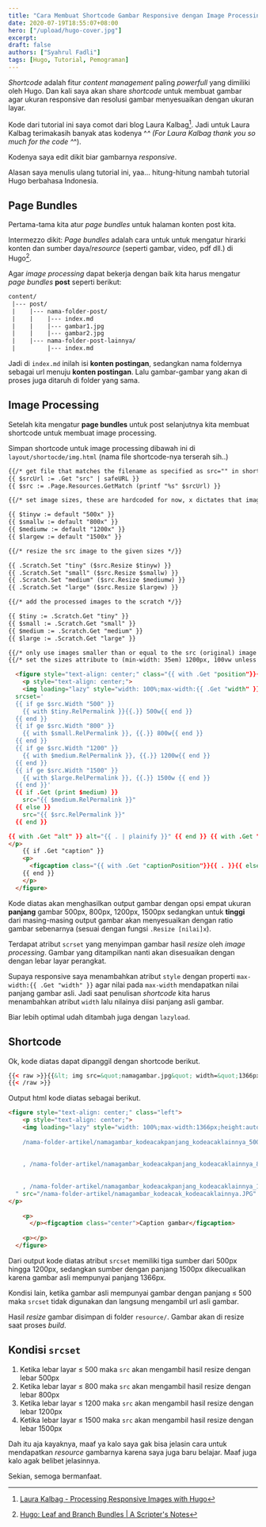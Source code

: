 ```yaml
---
title: "Cara Membuat Shortcode Gambar Responsive dengan Image Processing di Hugo"
date: 2020-07-19T18:55:07+08:00
hero: ["/upload/hugo-cover.jpg"]
excerpt:
draft: false
authors: ["Syahrul Fadli"]
tags: [Hugo, Tutorial, Pemograman]
---
```


*Shortcode* adalah fitur *content management* paling *powerfull* yang dimiliki oleh Hugo. Dan kali saya akan share *shortcode* untuk membuat gambar agar ukuran responsive dan resolusi gambar menyesuaikan dengan ukuran layar.

Kode dari tutorial ini saya comot dari blog Laura Kalbag[^1]. Jadi untuk Laura Kalbag terimakasih banyak atas kodenya ^_^ (For Laura Kalbag thank you so much for the code ^_^).

[^1]: [Laura Kalbag - Processing Responsive Images with Hugo](https://laurakalbag.com/processing-responsive-images-with-hugo/)

Kodenya saya edit dikit biar gambarnya *responsive*.

Alasan saya menulis ulang tutorial ini, yaa... hitung-hitung nambah tutorial Hugo berbahasa Indonesia.

## Page Bundles

Pertama-tama kita atur *page bundles* untuk halaman konten post kita.

Intermezzo dikit: *Page bundles* adalah cara untuk untuk mengatur hirarki konten dan sumber daya/*resource* (seperti gambar, video, pdf dll.) di Hugo[^2].

[^2]: [Hugo: Leaf and Branch Bundles | A Scripter's Notes](https://scripter.co/hugo-leaf-and-branch-bundles/)

Agar *image processing* dapat bekerja dengan baik kita harus mengatur *page bundles* **post** seperti berikut:

```html
content/
 |--- post/
 |    |--- nama-folder-post/
 |    |    |--- index.md
 |    |    |--- gambar1.jpg
 |    |    |--- gambar2.jpg
 |    |--- nama-folder-post-lainnya/
 |         |--- index.md
```

Jadi di `index.md` inilah isi **konten postingan**, sedangkan nama foldernya sebagai url menuju **konten postingan**. Lalu gambar-gambar yang akan di proses juga ditaruh di folder yang sama.

## Image Processing

Setelah kita mengatur **page bundles** untuk post selanjutnya kita membuat shortcode untuk membuat image processing.

Simpan shortcode untuk image processing dibawah ini di `layout/shortocde/img.html` (nama file shortcode-nya terserah sih..)

```html
{{/* get file that matches the filename as specified as src="" in shortcode */}}
{{ $srcUrl := .Get "src" | safeURL }}
{{ $src := .Page.Resources.GetMatch (printf "%s" $srcUrl) }}

{{/* set image sizes, these are hardcoded for now, x dictates that images are resized to this width */}}

{{ $tinyw := default "500x" }}
{{ $smallw := default "800x" }}
{{ $mediumw := default "1200x" }}
{{ $largew := default "1500x" }}

{{/* resize the src image to the given sizes */}}

{{ .Scratch.Set "tiny" ($src.Resize $tinyw) }}
{{ .Scratch.Set "small" ($src.Resize $smallw) }}
{{ .Scratch.Set "medium" ($src.Resize $mediumw) }}
{{ .Scratch.Set "large" ($src.Resize $largew) }}

{{/* add the processed images to the scratch */}}

{{ $tiny := .Scratch.Get "tiny" }}
{{ $small := .Scratch.Get "small" }}
{{ $medium := .Scratch.Get "medium" }}
{{ $large := .Scratch.Get "large" }}

{{/* only use images smaller than or equal to the src (original) image size, as Hugo will upscale small images */}}
{{/* set the sizes attribute to (min-width: 35em) 1200px, 100vw unless overridden in shortcode */}}

  <figure style="text-align: center;" class="{{ with .Get "position"}}{{ . }}{{ else -}} left {{- end }}" >
    <p style="text-align: center;">
    <img loading="lazy" style="width: 100%;max-width:{{ .Get "width" }};height:auto"
  srcset='
  {{ if ge $src.Width "500" }}
    {{ with $tiny.RelPermalink }}{{.}} 500w{{ end }}
  {{ end }}
  {{ if ge $src.Width "800" }}
    {{ with $small.RelPermalink }}, {{.}} 800w{{ end }}
  {{ end }}
  {{ if ge $src.Width "1200" }}
    {{ with $medium.RelPermalink }}, {{.}} 1200w{{ end }}
  {{ end }}
  {{ if ge $src.Width "1500" }}
    {{ with $large.RelPermalink }}, {{.}} 1500w {{ end }}
  {{ end }}'
  {{ if .Get (print $medium) }}
    src="{{ $medium.RelPermalink }}"
  {{ else }}
    src="{{ $src.RelPermalink }}"
  {{ end }}

{{ with .Get "alt" }} alt="{{ . | plainify }}" {{ end }} {{ with .Get "style" }} style="{{ . | safeCSS }}" {{ end }} />
</p>
    {{ if .Get "caption" }}
    <p>
      <figcaption class="{{ with .Get "captionPosition"}}{{ . }}{{ else -}} center {{- end }}" {{ with .Get "captionStyle" }} style="{{ . | safeCSS }}" {{ end }}>{{ .Get "caption" }}</figcaption>
    {{ end }}
    </p>
  </figure>
```

Kode diatas akan menghasilkan output gambar dengan opsi empat ukuran **panjang** gambar 500px, 800px, 1200px, 1500px sedangkan untuk **tinggi** dari masing-masing output gambar akan menyesuaikan dengan ratio gambar sebenarnya (sesuai dengan fungsi `.Resize [nilai]x`).

Terdapat atribut `scrset` yang menyimpan gambar hasil *resize* oleh *image processing*. Gambar yang ditampilkan nanti akan disesuaikan dengan dengan lebar layar perangkat.

Supaya responsive saya menambahkan atribut `style` dengan properti `max-width:{{ .Get "width" }}` agar nilai pada `max-width` mendapatkan nilai panjang gambar asli. Jadi saat penulisan *shortcode* kita harus menambahkan atribut `width` lalu nilainya diisi panjang asli gambar.

Biar lebih optimal udah ditambah juga dengan `lazyload`.

## Shortcode
Ok, kode diatas dapat dipanggil dengan shortcode berikut.

```html
{{< raw >}}{{&lt; img src=&quot;namagambar.jpg&quot; width=&quot;1366px&quot; alt=&quot;Deskripsi gambar&quot; caption=&quot;Caption Gambar&quot; &gt;}}
{{< /raw >}}
```

Output html kode diatas sebagai berikut.

```html
<figure style="text-align: center;" class="left">
    <p style="text-align: center;">
    <img loading="lazy" style="width: 100%;max-width:1366px;height:auto" srcset="
  
    /nama-folder-artikel/namagambar_kodeacakpanjang_kodeacaklainnya_500x0_resize_q75_box.JPG 500w
  
  
    , /nama-folder-artikel/namagambar_kodeacakpanjang_kodeacaklainnya_800x0_resize_q75_box.JPG 800w
  
  
    , /nama-folder-artikel/namagambar_kodeacakpanjang_kodeacaklainnya_1200x0_resize_q75_box.JPG 1200w
  " src="/nama-folder-artikel/namagambar_kodeacak_kodeacaklainnya.JPG" alt="Deskripsi gambar">
</p>
    
    <p>
      </p><figcaption class="center">Caption gambar</figcaption>
    
    <p></p>
  </figure>
```

  Dari output kode diatas atribut `srcset` memiliki tiga sumber dari 500px hingga 1200px, sedangkan sumber dengan panjang 1500px dikecualikan karena gambar asli mempunyai panjang 1366px.

  Kondisi lain, ketika gambar asli mempunyai gambar dengan panjang ≤ 500 maka `srcset` tidak digunakan dan langsung mengambil url asli gambar. 

  Hasil *resize* gambar disimpan di folder `resource/`. Gambar akan di resize saat proses *build*.

## Kondisi `srcset`
1. Ketika lebar layar ≤ 500 maka `src` akan mengambil hasil resize dengan lebar 500px
2. Ketika lebar layar ≤ 800 maka `src` akan mengambil hasil resize dengan lebar 800px
3. Ketika lebar layar ≤ 1200 maka `src` akan mengambil hasil resize dengan lebar 1200px
4. Ketika lebar layar ≤ 1500 maka `src` akan mengambil hasil resize dengan lebar 1500px

Dah itu aja kayaknya, maaf ya kalo saya gak bisa jelasin cara untuk mendapatkan *resource* gambarnya karena saya juga baru belajar. Maaf juga kalo agak belibet jelasinnya.

Sekian, semoga bermanfaat.